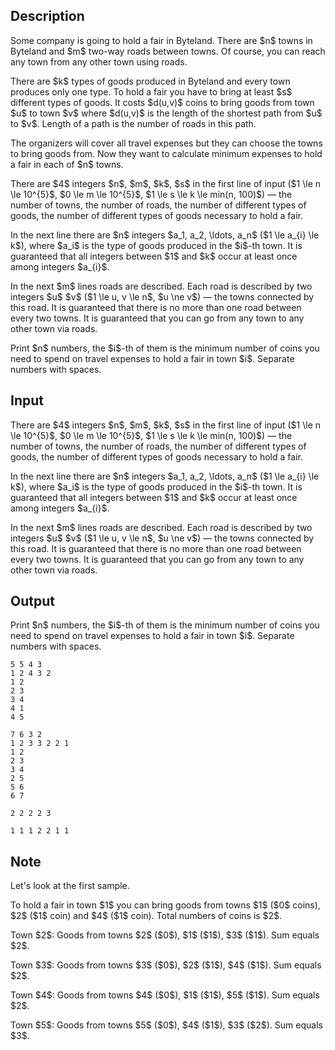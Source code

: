 ## Description

<div><p>Some company is going to hold a fair in Byteland. There are $n$ towns in Byteland and $m$ two-way roads between towns. Of course, you can reach any town from any other town using roads.</p><p>There are $k$ types of goods produced in Byteland and every town produces only one type. To hold a fair you have to bring at least $s$ different types of goods. It costs $d(u,v)$ coins to bring goods from town $u$ to town $v$ where $d(u,v)$ is the length of the shortest path from $u$ to $v$. Length of a path is the number of roads in this path.</p><p>The organizers will cover all travel expenses but they can choose the towns to bring goods from. Now they want to calculate minimum expenses to hold a fair in each of $n$ towns.</p></div><div class="input-specification"><p>There are $4$ integers $n$, $m$, $k$, $s$ in the first line of input ($1 \le n \le 10^{5}$, $0 \le m \le 10^{5}$, $1 \le s \le k \le min(n, 100)$)&nbsp;— the number of towns, the number of roads, the number of different types of goods, the number of different types of goods necessary to hold a fair.</p><p>In the next line there are $n$ integers $a_1, a_2, \ldots, a_n$ ($1 \le a_{i} \le k$), where $a_i$ is the type of goods produced in the $i$-th town. It is guaranteed that all integers between $1$ and $k$ occur at least once among integers $a_{i}$.</p><p>In the next $m$ lines roads are described. Each road is described by two integers $u$ $v$ ($1 \le u, v \le n$, $u \ne v$)&nbsp;— the towns connected by this road. It is guaranteed that there is no more than one road between every two towns. It is guaranteed that you can go from any town to any other town via roads.</p></div><div class="output-specification"><p>Print $n$ numbers, the $i$-th of them is the minimum number of coins you need to spend on travel expenses to hold a fair in town $i$. Separate numbers with spaces.</p></div>

## Input

<p>There are $4$ integers $n$, $m$, $k$, $s$ in the first line of input ($1 \le n \le 10^{5}$, $0 \le m \le 10^{5}$, $1 \le s \le k \le min(n, 100)$)&nbsp;— the number of towns, the number of roads, the number of different types of goods, the number of different types of goods necessary to hold a fair.</p><p>In the next line there are $n$ integers $a_1, a_2, \ldots, a_n$ ($1 \le a_{i} \le k$), where $a_i$ is the type of goods produced in the $i$-th town. It is guaranteed that all integers between $1$ and $k$ occur at least once among integers $a_{i}$.</p><p>In the next $m$ lines roads are described. Each road is described by two integers $u$ $v$ ($1 \le u, v \le n$, $u \ne v$)&nbsp;— the towns connected by this road. It is guaranteed that there is no more than one road between every two towns. It is guaranteed that you can go from any town to any other town via roads.</p>

## Output

<p>Print $n$ numbers, the $i$-th of them is the minimum number of coins you need to spend on travel expenses to hold a fair in town $i$. Separate numbers with spaces.</p>





```input1
5 5 4 3
1 2 4 3 2
1 2
2 3
3 4
4 1
4 5

```




```input2
7 6 3 2
1 2 3 3 2 2 1
1 2
2 3
3 4
2 5
5 6
6 7

```




```output1
2 2 2 2 3 

```




```output2
1 1 1 2 2 1 1 

```



## Note

<p>Let's look at the first sample.</p><p>To hold a fair in town $1$ you can bring goods from towns $1$ ($0$ coins), $2$ ($1$ coin) and $4$ ($1$ coin). Total numbers of coins is $2$.</p><p>Town $2$: Goods from towns $2$ ($0$), $1$ ($1$), $3$ ($1$). Sum equals $2$.</p><p>Town $3$: Goods from towns $3$ ($0$), $2$ ($1$), $4$ ($1$). Sum equals $2$.</p><p>Town $4$: Goods from towns $4$ ($0$), $1$ ($1$), $5$ ($1$). Sum equals $2$.</p><p>Town $5$: Goods from towns $5$ ($0$), $4$ ($1$), $3$ ($2$). Sum equals $3$.</p>
